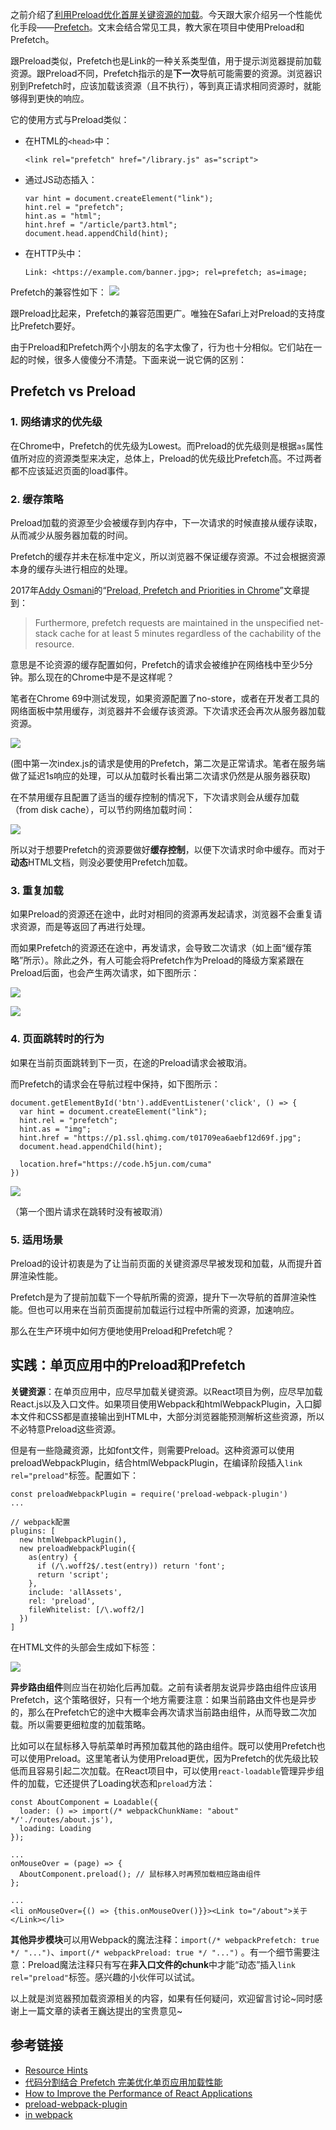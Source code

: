 之前介绍了[利用Preload优化首屏关键资源的加载](http://imhxl.com/post/preload.html)。今天跟大家介绍另一个性能优化手段——[Prefetch](https://www.w3.org/TR/resource-hints/#prefetch)。文末会结合常见工具，教大家在项目中使用Preload和Prefetch。

跟Preload类似，Prefetch也是Link的一种关系类型值，用于提示浏览器提前加载资源。跟Preload不同，Prefetch指示的是**下一次**导航可能需要的资源。浏览器识别到Prefetch时，应该加载该资源（且不执行），等到真正请求相同资源时，就能够得到更快的响应。

它的使用方式与Preload类似：

- 在HTML的`<head>`中：

  `<link rel="prefetch" href="/library.js" as="script">`

- 通过JS动态插入：

  ```
  var hint = document.createElement("link");
  hint.rel = "prefetch";
  hint.as = "html";
  hint.href = "/article/part3.html";
  document.head.appendChild(hint);
  ```

- 在HTTP头中：

  `Link: <https://example.com/banner.jpg>; rel=prefetch; as=image;`

Prefetch的兼容性如下：
![](https://p0.ssl.qhimg.com/t0155ab172bd26492ea.png)

跟Preload比起来，Prefetch的兼容范围更广。唯独在Safari上对Preload的支持度比Prefetch要好。

由于Preload和Prefetch两个小朋友的名字太像了，行为也十分相似。它们站在一起的时候，很多人傻傻分不清楚。下面来说一说它俩的区别：

## Prefetch vs Preload

### 1. 网络请求的优先级

在Chrome中，Prefetch的优先级为Lowest。而Preload的优先级则是根据`as`属性值所对应的资源类型来决定，总体上，Preload的优先级比Prefetch高。不过两者都不应该延迟页面的load事件。

### 2. 缓存策略

Preload加载的资源至少会被缓存到内存中，下一次请求的时候直接从缓存读取，从而减少从服务器加载的时间。

Prefetch的缓存并未在标准中定义，所以浏览器不保证缓存资源。不过会根据资源本身的缓存头进行相应的处理。

2017年[Addy Osmani](https://medium.com/@addyosmani?source=post_header_lockup)的“[Preload, Prefetch and Priorities in Chrome](https://medium.com/reloading/preload-prefetch-and-priorities-in-chrome-776165961bbf)”文章提到：

> Furthermore, prefetch requests are maintained in the unspecified net-stack cache for at least 5 minutes regardless of the cachability of the resource.

意思是不论资源的缓存配置如何，Prefetch的请求会被维护在网络栈中至少5分钟。那么现在的Chrome中是不是这样呢？

笔者在Chrome 69中测试发现，如果资源配置了no-store，或者在开发者工具的网络面板中禁用缓存，浏览器并不会缓存该资源。下次请求还会再次从服务器加载资源。

![](https://p4.ssl.qhimg.com/t01bd52cd9a1adf1a6a.jpg)

(图中第一次index.js的请求是使用的Prefetch，第二次是正常请求。笔者在服务端做了延迟1s响应的处理，可以从加载时长看出第二次请求仍然是从服务器获取)

在不禁用缓存且配置了适当的缓存控制的情况下，下次请求则会从缓存加载（from disk cache），可以节约网络加载时间：

![](https://p3.ssl.qhimg.com/t018992a3c53ee36adb.png)

所以对于想要Prefetch的资源要做好**缓存控制**，以便下次请求时命中缓存。而对于**动态**HTML文档，则没必要使用Prefetch加载。

### 3. 重复加载

如果Preload的资源还在途中，此时对相同的资源再发起请求，浏览器不会重复请求资源，而是等返回了再进行处理。

而如果Prefetch的资源还在途中，再发请求，会导致二次请求（如上面“缓存策略”所示）。除此之外，有人可能会将Prefetch作为Preload的降级方案紧跟在Preload后面，也会产生两次请求，如下图所示：

![](https://p4.ssl.qhimg.com/t01c9cdeda4781dcc99.png)



![](https://p5.ssl.qhimg.com/t016fd83ca1c69d3179.png)



### 4. 页面跳转时的行为

如果在当前页面跳转到下一页，在途的Preload请求会被取消。

而Prefetch的请求会在导航过程中保持，如下图所示：

```
document.getElementById('btn').addEventListener('click', () => {
  var hint = document.createElement("link");
  hint.rel = "prefetch";
  hint.as = "img";
  hint.href = "https://p1.ssl.qhimg.com/t01709ea6aebf12d69f.jpg";
  document.head.appendChild(hint);
 
  location.href="https://code.h5jun.com/cuma" 
})
```

![](https://p4.ssl.qhimg.com/t0172ce1f1d6aae2208.jpg)

（第一个图片请求在跳转时没有被取消）

### 5. 适用场景

Preload的设计初衷是为了让当前页面的关键资源尽早被发现和加载，从而提升首屏渲染性能。

Prefetch是为了提前加载下一个导航所需的资源，提升下一次导航的首屏渲染性能。但也可以用来在当前页面提前加载运行过程中所需的资源，加速响应。

那么在生产环境中如何方便地使用Preload和Prefetch呢？

## 实践：单页应用中的Preload和Prefetch

**关键资源**：在单页应用中，应尽早加载关键资源。以React项目为例，应尽早加载React.js以及入口文件。如果项目使用Webpack和htmlWebpackPlugin，入口脚本文件和CSS都是直接输出到HTML中，大部分浏览器能预测解析这些资源，所以不必特意Preload这些资源。

但是有一些隐藏资源，比如font文件，则需要Preload。这种资源可以使用preloadWebpackPlugin，结合htmlWebpackPlugin，在编译阶段插入`link rel="preload"`标签。配置如下：

```
const preloadWebpackPlugin = require('preload-webpack-plugin')
...

// webpack配置
plugins: [
  new htmlWebpackPlugin(),
  new preloadWebpackPlugin({
    as(entry) {
      if (/\.woff2$/.test(entry)) return 'font';
      return 'script';
    },
    include: 'allAssets',
    rel: 'preload',
    fileWhitelist: [/\.woff2/]
  })
]
```

在HTML文件的头部会生成如下标签：

![](https://p1.ssl.qhimg.com/t0138448282d8dd0d92.png)

**异步路由组件**则应当在初始化后再加载。之前有读者朋友说异步路由组件应该用Prefetch，这个策略很好，只有一个地方需要注意：如果当前路由文件也是异步的，那么在Prefetch它的途中大概率会再次请求当前路由组件，从而导致二次加载。所以需要更细粒度的加载策略。

比如可以在鼠标移入导航菜单时再预加载其他的路由组件。既可以使用Prefetch也可以使用Preload。这里笔者认为使用Preload更优，因为Prefetch的优先级比较低而且容易引起二次加载。在React项目中，可以使用`react-loadable`管理异步组件的加载，它还提供了Loading状态和`preload`方法：

```
const AboutComponent = Loadable({
  loader: () => import(/* webpackChunkName: "about" */'./routes/about.js'),
  loading: Loading
});

...
onMouseOver = (page) => {
  AboutComponent.preload(); // 鼠标移入时再预加载相应路由组件
};

...
<li onMouseOver={() => {this.onMouseOver()}}><Link to="/about">关于</Link></li>
```

**其他异步模块**可以用Webpack的魔法注释：`import(/* webpackPrefetch: true */ "...")`、`import(/* webpackPreload: true */ "...")` 。有一个细节需要注意：Preload魔法注释只有写在**非入口文件的chunk**中才能“动态”插入`link rel="preload"`标签。感兴趣的小伙伴可以试试。

以上就是浏览器预加载资源相关的内容，如果有任何疑问，欢迎留言讨论~同时感谢上一篇文章的读者王巍达提出的宝贵意见~

## 参考链接
* [Resource Hints](https://www.w3.org/TR/resource-hints/)
* [代码分割结合 Prefetch 完美优化单页应用加载性能](https://www.404forest.com/2017/09/27/use-code-splitting-with-prefetch-to-improve-spa-web-page-load-performance/)
* [How to Improve the Performance of React Applications](https://hackernoon.com/improving-the-performance-of-javascript-applications-c05385185f9f)
* [preload-webpack-plugin](https://github.com/GoogleChromeLabs/preload-webpack-plugin)
* [<link rel=”prefetch/preload”> in webpack](https://medium.com/webpack/link-rel-prefetch-preload-in-webpack-51a52358f84c)
